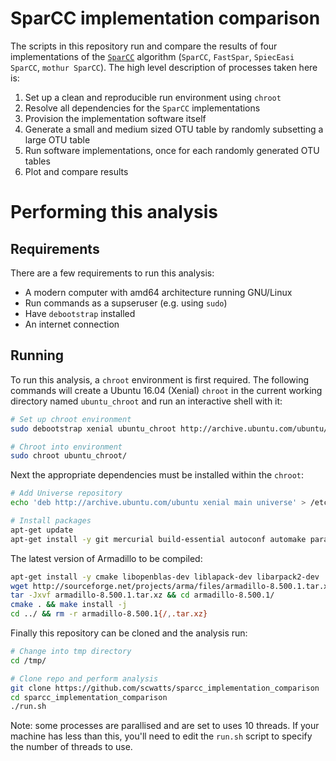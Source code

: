 # SparCC implementation comparison
The scripts in this repository run and compare the results of four implementations of the [`SparCC`](http://journals.plos.org/ploscompbiol/article?id=10.1371/journal.pcbi.1002687) algorithm (`SparCC`, `FastSpar`, `SpiecEasi SparCC`, `mothur SparCC`). The high level description of processes taken here is:
1. Set up a clean and reproducible run environment using `chroot`
2. Resolve all dependencies for the `SparCC` implementations
3. Provision the implementation software itself
4. Generate a small and medium sized OTU table by randomly subsetting a large OTU table
5. Run software implementations, once for each randomly generated OTU tables
6. Plot and compare results

# Performing this analysis
## Requirements
There are a few requirements to run this analysis:
* A modern computer with amd64 architecture running GNU/Linux
* Run commands as a supseruser (e.g. using `sudo`)
* Have `debootstrap` installed
* An internet connection


## Running
To run this analysis, a `chroot` environment is first required. The following commands will create a Ubuntu 16.04 (Xenial) `chroot` in the current working directory named `ubuntu_chroot` and run an interactive shell with it:
```bash
# Set up chroot environment
sudo debootstrap xenial ubuntu_chroot http://archive.ubuntu.com/ubuntu/

# Chroot into environment
sudo chroot ubuntu_chroot/
```

Next the appropriate dependencies must be installed within the `chroot`:
```bash
# Add Universe repository
echo 'deb http://archive.ubuntu.com/ubuntu xenial main universe' > /etc/apt/sources.list

# Install packages
apt-get update
apt-get install -y git mercurial build-essential autoconf automake parallel libgsl-dev libopenblas-dev python-numpy python-pandas libcurl4-openssl-dev libssl-dev r-base r-cran-vgam r-cran-igraph r-cran-digest time wget ca-certificates --no-install-recommends
```

The latest version of Armadillo to be compiled:
```bash
apt-get install -y cmake libopenblas-dev liblapack-dev libarpack2-dev
wget http://sourceforge.net/projects/arma/files/armadillo-8.500.1.tar.xz
tar -Jxvf armadillo-8.500.1.tar.xz && cd armadillo-8.500.1/
cmake . && make install -j
cd ../ && rm -r armadillo-8.500.1{/,.tar.xz}
```

Finally this repository can be cloned and the analysis run:
```bash
# Change into tmp directory
cd /tmp/

# Clone repo and perform analysis
git clone https://github.com/scwatts/sparcc_implementation_comparison
cd sparcc_implementation_comparison
./run.sh
```

Note: some processes are parallised and are set to uses 10 threads. If your machine has less than this, you'll need to edit the `run.sh` script to specify the number of threads to use.
